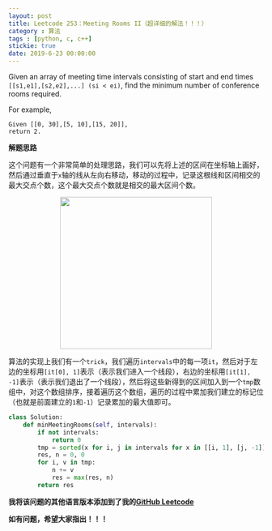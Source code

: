 ```yaml
---
layout: post
title: Leetcode 253：Meeting Rooms II（超详细的解法！！！）
category : 算法
tags : [python, c, c++]
stickie: true
date: 2019-6-23 00:00:00
---
```


Given an array of meeting time intervals consisting of start and end times `[[s1,e1],[s2,e2],...] (si < ei)`, find the minimum number of conference rooms required.

For example,

```
Given [[0, 30],[5, 10],[15, 20]],
return 2.
```

**解题思路**

这个问题有一个非常简单的处理思路，我们可以先将上述的区间在坐标轴上画好，然后通过垂直于`x`轴的线从左向右移动，移动的过程中，记录这根线和区间相交的最大交点个数，这个最大交点个数就是相交的最大区间个数。

<center class="half">
    <img src="https://raw.githubusercontent.com/wiki/luliyucoordinate/ImageBed/253/2019_6_23_1.png" width="300">
</center>

算法的实现上我们有一个`trick`，我们遍历`intervals`中的每一项`it`，然后对于左边的坐标用`[it[0], 1]`表示（表示我们进入一个线段），右边的坐标用`[it[1], -1]`表示（表示我们退出了一个线段），然后将这些新得到的区间加入到一个`tmp`数组中，对这个数组排序，接着遍历这个数组，遍历的过程中累加我们建立的标记位（也就是前面建立的`1`和`-1`）记录累加的最大值即可。


```python
class Solution:
    def minMeetingRooms(self, intervals):
        if not intervals:
            return 0
        tmp = sorted(x for i, j in intervals for x in [[i, 1], [j, -1]])
        res, n = 0, 0
        for i, v in tmp:
            n += v
            res = max(res, n)
        return res
```

**我将该问题的其他语言版本添加到了我的[GitHub Leetcode](https://github.com/luliyucoordinate/Leetcode)**

**如有问题，希望大家指出！！！**